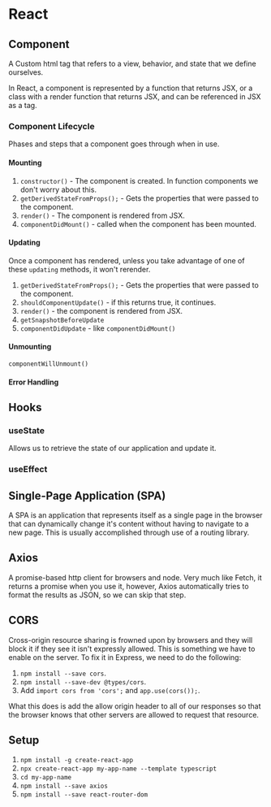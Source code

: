 # React

## Component
A Custom html tag that refers to a view, behavior, and state that we define ourselves.

In React, a component is represented by a function that returns JSX, or a class with a render function that returns JSX, and can be referenced in JSX as a tag.

### Component Lifecycle
Phases and steps that a component goes through when in use.
#### Mounting
1. `constructor()` - The component is created. In function components we don't worry about this.
2. `getDerivedStateFromProps();` - Gets the properties that were passed to the component.
3. `render()` - The component is rendered from JSX.
4. `componentDidMount()` - called when the component has been mounted.
#### Updating
Once a component has rendered, unless you take advantage of one of these `updating` methods, it won't rerender.
1. `getDerivedStateFromProps();` - Gets the properties that were passed to the component.
2. `shouldComponentUpdate()` - if this returns true, it continues.
3. `render()` - the component is rendered from JSX.
4. `getSnapshotBeforeUpdate`
5. `componentDidUpdate` - like `componentDidMount()`
#### Unmounting
`componentWillUnmount()`
#### Error Handling


## Hooks
### useState
Allows us to retrieve the state of our application and update it.
### useEffect
## Single-Page Application (SPA)
A SPA is an application that represents itself as a single page in the browser that can dynamically change it's content without having to navigate to a new page. This is usually accomplished through use of a routing library.

## Axios
A promise-based http client for browsers and node. Very much like Fetch, it returns a promise when you use it, however, Axios automatically tries to format the results as JSON, so we can skip that step.

## CORS
Cross-origin resource sharing is frowned upon by browsers and they will block it if they see it isn't expressly allowed.
This is something we have to enable on the server. To fix it in Express, we need to do the following:
1. `npm install --save cors`.
2. `npm install --save-dev @types/cors`.
3. Add `import cors from 'cors';` and `app.use(cors());`.

What this does is add the allow origin header to all of our responses so that the browser knows that other servers are allowed to request that resource.

## Setup
1. `npm install -g create-react-app`
2. `npx create-react-app my-app-name --template typescript`
3. `cd my-app-name`
4. `npm install --save axios`
5. `npm install --save react-router-dom`